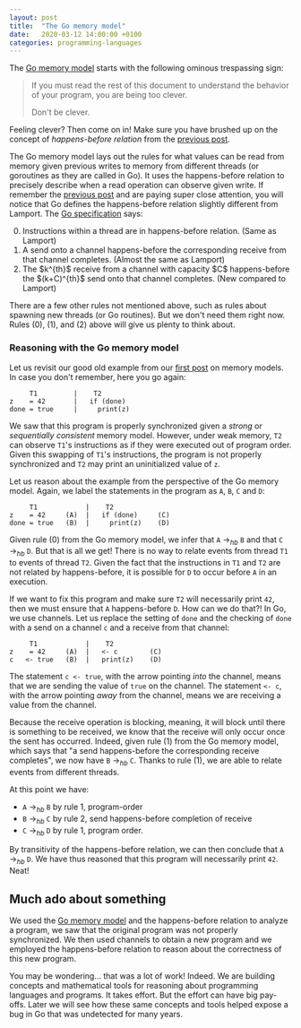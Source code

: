 ```yaml
---
layout: post
title:  "The Go memory model"
date:   2020-03-12 14:00:00 +0100
categories: programming-languages
---
```

<script type="text/x-mathjax-config">
MathJax.Hub.Config({
  tex2jax: {
    inlineMath: [['$','$'], ['\\(','\\)']],
    processEscapes: true
  }
});
</script>
<script src="https://cdnjs.cloudflare.com/ajax/libs/mathjax/2.7.0/MathJax.js?config=TeX-AMS-MML_HTMLorMML" type="text/javascript"></script>


The [Go memory model][gomm] starts with the following ominous trespassing sign:

> If you must read the rest of this document to understand the behavior of your program, you are being too clever.
>
> Don't be clever. 

Feeling clever?  Then come on in!<!--more-->
Make sure you have brushed up on the concept of *happens-before relation* from the [previous post][mmhb].

The Go memory model lays out the rules for what values can be read from memory given previous writes to memory from different threads (or goroutines as they are called in Go).  It uses the happens-before relation to precisely describe when a read operation can observe given write.  If remember the [previous post][mmhb] and are paying super close attention, you will notice that Go defines the happens-before relation slightly different from Lamport.  The [Go specification][gomm] says:


<ol start="0">
<li/> Instructions within a thread are in happens-before relation.  (Same as Lamport)
<li/> A send onto a channel happens-before the corresponding receive from that channel completes.  (Almost the same as Lamport)
<li/> The $k^{th}$ receive from a channel with capacity $C$ happens-before the $(k+C)^{th}$ send onto that channel completes.  (New compared to Lamport)
</ol>

There are a few other rules not mentioned above, such as rules about spawning new threads (or Go routines).  But we don't need them right now.  Rules (0), (1), and (2) above will give us plenty to think about.

### Reasoning with the Go memory model

Let us revisit our good old example from our [first post][mmp1] on memory models.  In case you don't remember, here you go again:

```
     T1         |    T2
z    = 42       |   if (done)
done = true     |     print(z)
```

We saw that this program is properly synchronized given a *strong* or *sequentially consistent* memory model.  However, under weak memory, `T2` can observe `T1`'s instructions as if they were executed out of program order.  Given this swapping of `T1`'s instructions, the program is not properly synchronized and `T2` may print an uninitialized value of `z`.

Let us reason about the example from the perspective of the Go memory model.  Again, we label the statements in the program as `A`, `B`, `C` and `D`:

```
     T1            |    T2
z    = 42     (A)  |   if (done)     (C)
done = true   (B)  |     print(z)    (D)
```

Given rule (0) from the Go memory model, we infer that `A` $\rightarrow_{hb}$ `B` and that `C` $\rightarrow_{hb}$ `D`.  But that is all we get!  There is no way to relate events from thread `T1` to events of thread `T2`.  Given the fact that the instructions in `T1` and `T2` are not related by happens-before, it is possible for `D` to occur before `A` in an execution.

If we want to fix this program and make sure `T2` will necessarily print `42`, then we must ensure that `A` happens-before `D`.  How can we do that?!  In Go, we use channels.  Let us replace the setting of `done` and the checking of `done` with a send on a channel `c` and a receive from that channel:

```
     T1            |    T2
z    = 42     (A)  |   <- c        (C)
c   <- true   (B)  |   print(z)    (D)
```

The statement `c <- true`, with the arrow pointing *into* the channel, means that we are sending the value of `true` on the channel.  The statement `<- c`, with the arrow pointing *away* from the channel, means we are receiving a value from the channel.

Because the receive operation is blocking, meaning, it will block until there is something to be received, we know that the receive will only occur once the sent has occurred.  Indeed, given rule (1) from the Go memory model, which says that "a send happens-before the corresponding receive completes", we now have `B` $\rightarrow_{hb}$ `C`.  Thanks to rule (1), we are able to relate events from different threads.

At this point we have:

- `A` $\rightarrow_{hb}$ `B` by rule 1, program-order
- `B` $\rightarrow_{hb}$ `C` by rule 2, send happens-before completion of receive
- `C` $\rightarrow_{hb}$ `D` by rule 1, program order.

By transitivity of the happens-before relation, we can then conclude that `A` $\rightarrow_{hb}$ `D`.   We have thus reasoned that this program will necessarily print `42`.  Neat!


## Much ado about something

We used the [Go memory model][gomm] and the happens-before relation to analyze a program, we saw that the original program was not properly synchronized.  We then used channels to obtain a new program and we employed the happens-before relation to reason about the correctness of this new program.

You may be wondering... that was a lot of work! Indeed.  We are building concepts and mathematical tools for reasoning about programming languages and programs.  It takes effort.  But the effort can have big pay-offs.  Later we will see how these same concepts and tools helped expose a bug in Go that was undetected for many years.


[mmp1]: /programming-languages/2020/03/05/memory-models.html
[mmp2]: /programming-languages/2020/03/06/weak-memory-models.html
[mmhb]: /programming-languages/2020/03/11/mm-hb.html
[gomm]: https://golang.org/ref/mem
[lamport78]: https://dl.acm.org/doi/abs/10.1145/3335772.3335934
